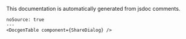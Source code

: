 This documentation is automatically generated from jsdoc comments.

```react
noSource: true
---
<DocgenTable component={ShareDialog} />
```
